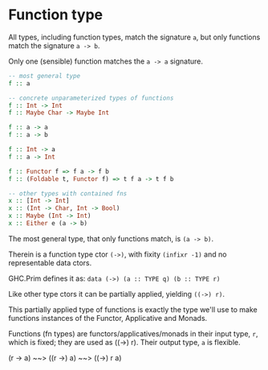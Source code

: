 # Function type

All types, including function types, match the signature `a`, but only functions match the signature `a -> b`.

Only one (sensible) function matches the `a -> a` signature.


```hs
-- most general type
f :: a

-- concrete unparameterized types of functions
f :: Int -> Int
f :: Maybe Char -> Maybe Int

f :: a -> a
f :: a -> b

f :: Int -> a
f :: a -> Int

f :: Functor f => f a -> f b
f :: (Foldable t, Functor f) => t f a -> t f b

-- other types with contained fns
x :: [Int -> Int]
x :: (Int -> Char, Int -> Bool)
x :: Maybe (Int -> Int)
x :: Either e (a -> b)
```


The most general type, that only functions match, is `(a -> b)`.

Therein is a function type ctor `(->)`, with fixity `(infixr -1)`
and no representable data ctors.

GHC.Prim defines it as: `data (->) (a :: TYPE q) (b :: TYPE r)`

Like other type ctors it can be partially applied, yielding `((->) r)`.

This partially applied type of functions is exactly the type we'll use to make functions instances of the Functor, Applicative and Monads.

Functions (fn types) are functors/applicatives/monads in their input type, `r`, which is fixed; they are used as ((->) r). Their output type, `a` is flexible.

(r -> a) ~~> ((r ->) a) ~~> ((->) r a)
